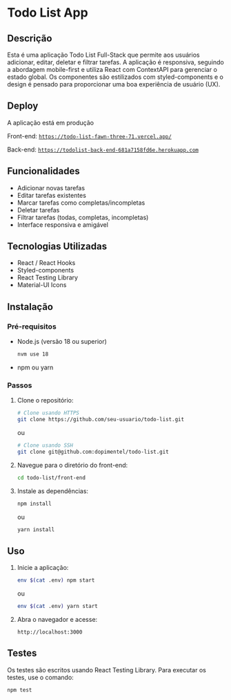 # Todo List App

## Descrição

Esta é uma aplicação Todo List Full-Stack que permite aos usuários adicionar, editar, deletar e filtrar tarefas. A aplicação é responsiva, seguindo a abordagem mobile-first e utiliza React com ContextAPI para gerenciar o estado global. Os componentes são estilizados com styled-components e o design é pensado para proporcionar uma boa experiência de usuário (UX).

## Deploy

A aplicação está em produção

Front-end: [`https://todo-list-fawn-three-71.vercel.app/`](https://todo-list-fawn-three-71.vercel.app/)

Back-end: [`https://todolist-back-end-681a7158fd6e.herokuapp.com`](https://todolist-back-end-681a7158fd6e.herokuapp.com)

## Funcionalidades

- Adicionar novas tarefas
- Editar tarefas existentes
- Marcar tarefas como completas/incompletas
- Deletar tarefas
- Filtrar tarefas (todas, completas, incompletas)
- Interface responsiva e amigável

## Tecnologias Utilizadas

- React / React Hooks
- Styled-components
- React Testing Library
- Material-UI Icons

## Instalação

### Pré-requisitos

- Node.js (versão 18 ou superior)
  ```bash
  nvm use 18
  
- npm ou yarn

### Passos

1. Clone o repositório:
    ```bash
    # Clone usando HTTPS
    git clone https://github.com/seu-usuario/todo-list.git
    ```

    ou
   
    ```bash
    # Clone usando SSH
    git clone git@github.com:dopimentel/todo-list.git
    
    ```

3. Navegue para o diretório do front-end:
    ```bash
    cd todo-list/front-end
    ```

4. Instale as dependências:
    ```bash
    npm install
    ```

    ou

    ```bash
    yarn install
    ```

## Uso

1. Inicie a aplicação:
    ```bash
    env $(cat .env) npm start
    ```

    ou

    ```bash
    env $(cat .env) yarn start
    ```

2. Abra o navegador e acesse:
    ```
    http://localhost:3000
    ```

## Testes

Os testes são escritos usando React Testing Library. Para executar os testes, use o comando:

```bash
npm test

